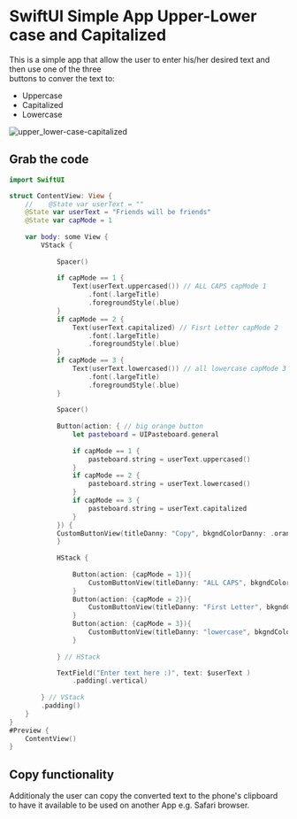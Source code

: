 # SwiftUI Simple App Upper-Lower case and Capitalized
This is a simple app that allow the user to enter his/her desired text and then use one of the three<br>
buttons to conver the text to:
* Uppercase
* Capitalized
* Lowercase

![upper_lower-case-capitalized](https://github.com/danielurra/swiftui-Simple-App-upper-lower-case-capitalized/assets/51704179/4a3f8404-2ebc-4bec-bc07-00d4632f380c)<br>
## Grab the code
```swift
import SwiftUI

struct ContentView: View {
    //    @State var userText = ""
    @State var userText = "Friends will be friends"
    @State var capMode = 1
    
    var body: some View {
        VStack {
            
            Spacer()
            
            if capMode == 1 {
                Text(userText.uppercased()) // ALL CAPS capMode 1
                    .font(.largeTitle)
                    .foregroundStyle(.blue)
            }
            if capMode == 2 {
                Text(userText.capitalized) // Fisrt Letter capMode 2
                    .font(.largeTitle)
                    .foregroundStyle(.blue)
            }
            if capMode == 3 {
                Text(userText.lowercased()) // all lowercase capMode 3
                    .font(.largeTitle)
                    .foregroundStyle(.blue)
            }
            
            Spacer()
            
            Button(action: { // big orange button
                let pasteboard = UIPasteboard.general
                
                if capMode == 1 {
                    pasteboard.string = userText.uppercased()
                }
                if capMode == 2 {
                    pasteboard.string = userText.lowercased()
                }
                if capMode == 3 {
                    pasteboard.string = userText.capitalized
                }
            }) {
            CustomButtonView(titleDanny: "Copy", bkgndColorDanny: .orange)
            }
            
            HStack {
                
                Button(action: {capMode = 1}){
                    CustomButtonView(titleDanny: "ALL CAPS", bkgndColorDanny: .red)
                }
                Button(action: {capMode = 2}){
                    CustomButtonView(titleDanny: "First Letter", bkgndColorDanny: .blue)
                }
                Button(action: {capMode = 3}){
                    CustomButtonView(titleDanny: "lowercase", bkgndColorDanny: .green)
                }
                
            } // HStack

            TextField("Enter text here :)", text: $userText )
                .padding(.vertical)
            
        } // VStack
        .padding()
    }
}
#Preview {
    ContentView()
}
```
## Copy functionality
Additionaly the user can copy the converted text to the phone's clipboard<br>
to have it available to be used on another App e.g. Safari browser.<br>

